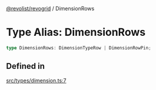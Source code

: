 [@revolist/revogrid](README.md) / DimensionRows

# Type Alias: DimensionRows

```ts
type DimensionRows: DimensionTypeRow | DimensionRowPin;
```

## Defined in

[src/types/dimension.ts:7](https://github.com/revolist/revogrid/blob/4056bfa6a410a4e819b4e23d2047ed6d5d60c1ea/src/types/dimension.ts#L7)
